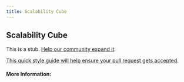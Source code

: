 ```yaml
---
title: Scalability Cube
---
```


## Scalability Cube

This is a stub. [Help our community expand it](https://github.com/freeCodeCamp/guide-articles/tree/master/articles/Software-Engineering/Scalability-Cube/index.md).

[This quick style guide will help ensure your pull request gets accepted](https://github.com/freeCodeCamp/guide-articles/blob/master/README.md).

<!-- The article goes here, in GitHub-flavored Markdown. Feel free to add YouTube videos, images, and CodePen/JSBin embeds  -->

#### More Information:
<!-- Please add any articles you think might be helpful to read before writing the article -->


